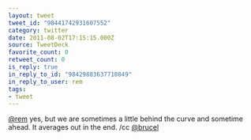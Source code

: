 ```yaml
---
layout: tweet
tweet_id: "98441742931607552"
category: twitter
date: 2011-08-02T17:15:15.000Z
source: TweetDeck
favorite_count: 0
retweet_count: 0
is_reply: true
in_reply_to_id: "98429883637710849"
in_reply_to_user: rem
tags:
- tweet
---
```


[@rem](https://twitter.com/@rem) yes, but we are sometimes a little behind the curve and sometime ahead. It averages out in the end. /cc [@brucel](https://twitter.com/@brucel)
